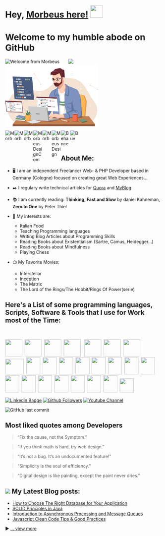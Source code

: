 # Hey, [Morbeus here!](https://www.morbeusdesign.com/)  <img src="https://media.giphy.com/media/hvRJCLFzcasrR4ia7z/giphy.gif" width="40px" height="40px">

<h1>Welcome to my humble abode on GitHub</h1>

<img src = 'https://github.com/MorbeusDesign/MorbeusDesign/blob/main/MyGif_Home.gif' alt = 'Welcome from Morbeus' />
<a href="https://www.buymeacoffee.com/Morbeus"><img src="https://media.giphy.com/media/FoAQVAmLEsOz8DV2HS/giphy.gif" align="right" width="300" /></a>&nbsp;
<img src="https://github.com/MorbeusDesign/MorbeusDesign/blob/main/Developer.png" align="center" width="300" /> 

<p >

<a href="https://linkedin.com/in/morbeusdesign"><img align="left" src="https://cdn.jsdelivr.net/npm/simple-icons@7.15.0/icons/linkedin.svg" alt="MorbeusDesign" height="30" width="30" /></a>&nbsp;
<a href="https://www.facebook.com/Morbeus.Design"><img align="left" src="https://cdn.jsdelivr.net/npm/simple-icons@7.15.0/icons/facebook.svg" alt="MorbeusDesign" height="30" width="30" /></a>&nbsp;
<a href="https://www.instagram.com/morbeusdesign"><img align="left" src="https://cdn.jsdelivr.net/npm/simple-icons@7.15.0/icons/instagram.svg" alt="MorbeusDesign" height="30" width="30" /></a>&nbsp;
<a href="https://www.pinterest.de/MorbeusDesignCom/"><img align="left" alt="MorbeusDesignCom" width="30px" src="https://cdn.jsdelivr.net/npm/simple-icons@7.15.0/icons/pinterest.svg" /></a>&nbsp;
<a href="https://twitter.com/morbeusdesign"><img align="left" src="https://cdn.jsdelivr.net/npm/simple-icons@7.15.0/icons/twitter.svg" alt="MorbeusDesign" height="30" width="30" /></a>&nbsp;
<a href="https://codepen.io/MorbeusDesign"><img align="left" alt="MorbeusDesign" width="30px" src="https://cdn.jsdelivr.net/npm/simple-icons@7.15.0/icons/codepen.svg" /></a>&nbsp;
<a href="https://www.behance.net/morbeus"><img align="left" alt="Behance" width="30px" src="https://cdn.jsdelivr.net/npm/simple-icons@7.15.0/icons/behance.svg" /></a>&nbsp;
<a href="https://www.buymeacoffee.com/morbeusdesign"><img align="left" alt="Buy me a Coffee" height="30" width="30px" src="https://cdn.jsdelivr.net/npm/simple-icons@7.15.0/icons/buymeacoffee.svg" /></a>&nbsp;
      
</p>
<br>

## About Me:

- 🖥️ I am an independent Freelancer Web- & PHP Developer based in Germany (Cologne) focused on creating great Web Experiences... 

- ✒️ I regulary write technical articles for [Quora](https://lospaziodimorbeus.quora.com/) and [MyBlog](https://www.morbeusdesign.com/blog)

- 📚 I am currently reading: **Thinking, Fast and Slow** by daniel Kahneman, **Zero to One** by Peter Thiel

- 💬 My interests are: 
  - Italian Food
  - Teaching Programming languages
  - Writing Blog Articles about Programming Skills
  - Reading Books about Existentialism (Sartre, Camus, Heidegger...)
  - Reading Books about Mindfulness
  - Playing Chess
  
- 📺 My Favorite Movies: 
  - Interstellar
  - Inception
  - The Matrix
  - The Lord of the Rings/The Hobbit/Rings Of Power(serie)


##  Here's a List of some programming languages, Scripts, Software & Tools that I use for Work most of the Time: ##
<br>

<p>
<img src="https://www.vectorlogo.zone/logos/w3_html5/w3_html5-icon.svg" width="55" height="55" />&nbsp;
<img src="https://www.vectorlogo.zone/logos/w3_css/w3_css-icon.svg" width="55" height="55" />&nbsp;
<img src="https://cdn.cdnlogo.com/logos/j/44/javascript.svg" width="55" height="55" />&nbsp;
<img src="https://www.vectorlogo.zone/logos/github/github-icon.svg" width="55" height="55" /> &nbsp;
<img src="https://www.vectorlogo.zone/logos/gitlab/gitlab-icon.svg" width="55" height="55" />&nbsp;
<img src="https://www.vectorlogo.zone/logos/getbootstrap/getbootstrap-icon.svg" width="55" height="55" />&nbsp;
<img src="https://www.vectorlogo.zone/logos/npmjs/npmjs-ar21.svg" width="55" height="55" />&nbsp;
<img src="https://www.vectorlogo.zone/logos/sass-lang/sass-lang-icon.svg" width="60" height="50" />&nbsp;
<img src="https://www.vectorlogo.zone/logos/reactjs/reactjs-icon.svg" width="45" height="55" />&nbsp;
<img src="https://www.vectorlogo.zone/logos/angular/angular-icon.svg" width="45" height="55" />&nbsp;
<img src="https://www.vectorlogo.zone/logos/vuejs/vuejs-icon.svg" width="45" height="55" />&nbsp;
<img src="https://www.vectorlogo.zone/logos/php/php-icon.svg" width="45" height="55" />&nbsp;
<img src="https://www.vectorlogo.zone/logos/mysql/mysql-icon.svg" width="45" height="55" />&nbsp;
<img src="https://www.vectorlogo.zone/logos/mariadb/mariadb-icon.svg" width="45" height="55" />&nbsp;
<img src="https://www.vectorlogo.zone/logos/mongodb/mongodb-icon.svg" width="45" height="55" />&nbsp;
<img src="https://www.vectorlogo.zone/logos/apache/apache-icon.svg" width="45" height="55" />&nbsp;
<img src="https://www.vectorlogo.zone/logos/docker/docker-icon.svg" width="45" height="55" />&nbsp;
<img src="https://www.vectorlogo.zone/logos/kubernetes/kubernetes-icon.svg" width="45" height="55" />&nbsp;
<img src="https://www.vectorlogo.zone/logos/nginx/nginx-icon.svg" width="45" height="55" />&nbsp;
<img src="https://www.vectorlogo.zone/logos/wordpress/wordpress-icon.svg" width="45" height="55" />&nbsp;
<img src="https://www.vectorlogo.zone/logos/shopify/shopify-icon.svg" width="45" height="55" />&nbsp;
<img src="https://www.vectorlogo.zone/logos/atom_io/atom_io-icon.svg" width="45" height="55" />&nbsp;
<img src="https://www.vectorlogo.zone/logos/visualstudio_code/visualstudio_code-icon.svg" width="45" height="55" />&nbsp;
<img src="https://www.vectorlogo.zone/logos/slack/slack-icon.svg" width="45" height="45" />&nbsp;

</p>


[![Linkedin Badge](https://img.shields.io/badge/-MorbeusDesign-blue?style=flat-square&logo=Linkedin&logoColor=white&link=https://www.linkedin.com/in/morbeusdesign)](https://www.linkedin.com/in/morbeusdesign) 
[![Github Followers](https://img.shields.io/github/followers/morbeusdesign?label=morbeus&style=social)](https://github.com/MorbeusDesign?tab=followers)
[![Youtube Channel](https://img.shields.io/youtube/channel/subscribers/UCQBu9yxZdh5jIbohCFUsauw?label=MorbeusDesign&style=social)](https://www.youtube.com/channel/UCQBu9yxZdh5jIbohCFUsauw)

![GitHub last commit](https://img.shields.io/github/last-commit/morbeusdesign/morbeusdesign) 


## Most liked quotes among Developers

> “Fix the cause, not the Symptom.” 

> “If you think math is hard, try web design.”

> “It’s not a bug. It’s an undocumented feature!”

> “Simplicity is the soul of efficiency.”

> “Digital design is like painting, except the paint never dries.”


## <img src = "https://media1.giphy.com/media/JZ40cnfnN11KycrvMF/giphy.gif?cid=ecf05e47a0n3gi1bfqntqmob8g9aid1oyj2wr3ds3mg700bl&rid=giphy.gif" width = '23' /> My Latest Blog posts:
<!-- BLOG-POST-LIST:START -->
- [How to Choose The Right Database for Your Application](https://www.morbeusdesign.com/Blog/how-to-choose-the-right-database-for-your-application)
- [SOLID Principles in Java](https://www.morbeusdesign.com/Blog/solid-principles-in-java)
- [Introduction to Asynchronous Processing and Message Queues](https://www.morbeusdesign.com/Blog/introduction-to-)
- [Javascript Clean Code Tips &amp; Good Practices](https://www.morbeusdesign.com/Blog/LanguageXXXXXXX-tips-and-good-practices)
<!-- BLOG-POST-LIST:END -->

▶ [... view more](https://www.morbeusdesign.com/Blog)

